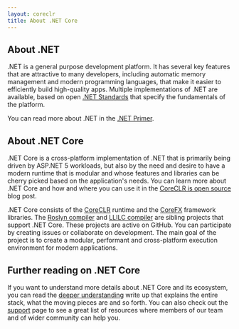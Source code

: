```yaml
---
layout: coreclr
title: About .NET Core
---
```

## About .NET
.NET is a general purpose development platform. It has several key features that are attractive to many developers, including automatic memory management and modern programming languages, that make it easier to efficiently build high-quality apps. Multiple implementations of .NET are available, based on open [.NET Standards](https://github.com/dotnet/coreclr/blob/master/Documentation/project-docs/dotnet-standards.md) that specify the fundamentals of the platform.

You can read more about .NET in the [.NET Primer](http://dotnet.readthedocs.org/en/latest/concepts/primer.html).

## About .NET Core
.NET Core is a cross-platform implementation of .NET that is primarily being driven by ASP.NET 5 workloads, but also by the need and desire to have a modern runtime that is modular and whose features and libraries can be cherry picked based on the application's needs. You can learn more about .NET Core and how and where you can use it in the [CoreCLR is open source](http://blogs.msdn.com/b/dotnet/archive/2015/02/03/coreclr-is-now-open-source.aspx) blog post.

.NET Core consists of the [CoreCLR](https://github.com/dotnet/coreclr) runtime and the [CoreFX](https://github.com/dotnet/corefx) framework libraries. The [Roslyn compiler](https://github.com/dotnet/roslyn) and [LLILC compiler](https://github.com/dotnet/llilc) are sibling projects that support .NET Core. These projects are active on GitHub. You can participate by creating issues or collaborate on development. The main goal of the project is to create a modular, performant and cross-platform execution environment for modern applications.  

## Further reading on .NET Core
If you want to understand more details about .NET Core and its ecosystem, you can  read the [deeper understanding](overview.html) write up that explains the entire stack, what the moving pieces are and so forth. You can also check out the [support](support.html) page to see a great list of resources where members of our team and of wider community can help you.
